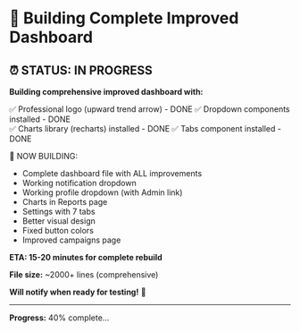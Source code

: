 # 🔨 Building Complete Improved Dashboard

## ⏰ STATUS: IN PROGRESS

**Building comprehensive improved dashboard with:**

✅ Professional logo (upward trend arrow) - DONE
✅ Dropdown components installed - DONE  
✅ Charts library (recharts) installed - DONE
✅ Tabs component installed - DONE

🔨 NOW BUILDING:
- Complete dashboard file with ALL improvements
- Working notification dropdown
- Working profile dropdown (with Admin link)
- Charts in Reports page
- Settings with 7 tabs
- Better visual design
- Fixed button colors
- Improved campaigns page

**ETA: 15-20 minutes for complete rebuild**

**File size:** ~2000+ lines (comprehensive)

**Will notify when ready for testing!** 🚀

---

**Progress:** 40% complete...


